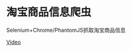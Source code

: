 # 淘宝商品信息爬虫

Selenium+Chrome/PhantomJS抓取淘宝商品信息

[Video](https://edu.hellobi.com/course/156/overview)
